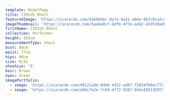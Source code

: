 ```yaml
---
template: ModelPage
title: CIRCUS Rhett
featuredImage: 'https://ucarecdn.com/b1b9b66c-9afe-4a31-a9de-0bfc9ca2c4fb/'
imageThumbnail: 'https://ucarecdn.com/5aeba0c7-6df0-4f7e-ad42-a53519ad0e6d/'
firstName: CIRCUS Rhett
collection: Performer
height: 183cm
measurementType: chest
bust: 89cm
waist: 77cm
hips: 96cm
size: M/32
shoeSize: '9'
hair: Brown
eyes: Green
imagePortfolio:
  - image: 'https://ucarecdn.com/90121ade-0de6-4352-ad67-f2834f60ec77/'
  - image: 'https://ucarecdn.com/e68c7e2e-7c64-4f72-9267-9e5a10213597/'
---
```


